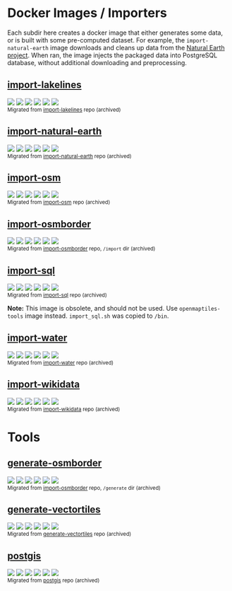 # Docker Images / Importers

Each subdir here creates a docker image that either generates some data, or is built with some pre-computed dataset. For example, the `import-natural-earth` image downloads and cleans up data from the [Natural Earth project](https://www.naturalearthdata.com/). When ran, the image injects the packaged data into PostgreSQL database, without additional downloading and preprocessing.

## [import-lakelines](import-lakelines)
[![](https://img.shields.io/docker/cloud/build/openmaptiles/import-lakelines?&logo=OpenStreetMap&label=build)](https://hub.docker.com/repository/docker/openmaptiles/import-lakelines)
[![](https://img.shields.io/docker/automated/openmaptiles/import-lakelines?label=build)](https://hub.docker.com/repository/docker/openmaptiles/import-lakelines/builds)
[![](https://img.shields.io/microbadger/layers/openmaptiles/import-lakelines)](https://hub.docker.com/repository/docker/openmaptiles/import-lakelines)
[![](https://img.shields.io/microbadger/image-size/openmaptiles/import-lakelines?label=size)](https://hub.docker.com/repository/docker/openmaptiles/import-lakelines)
[![](https://img.shields.io/docker/pulls/openmaptiles/import-lakelines?label=downloads)](https://hub.docker.com/repository/docker/openmaptiles/import-lakelines)
[![](https://img.shields.io/docker/stars/openmaptiles/import-lakelines?label=stars)](https://hub.docker.com/repository/docker/openmaptiles/import-lakelines)
<br><small>Migrated from [import-lakelines](https://github.com/openmaptiles/import-lakelines) repo (archived)</small>

## [import-natural-earth](import-natural-earth)
[![](https://img.shields.io/docker/cloud/build/openmaptiles/import-natural-earth?&logo=OpenStreetMap&label=build)](https://hub.docker.com/repository/docker/openmaptiles/import-natural-earth)
[![](https://img.shields.io/docker/automated/openmaptiles/import-natural-earth?label=build)](https://hub.docker.com/repository/docker/openmaptiles/import-natural-earth/builds)
[![](https://img.shields.io/microbadger/layers/openmaptiles/import-natural-earth)](https://hub.docker.com/repository/docker/openmaptiles/import-natural-earth)
[![](https://img.shields.io/microbadger/image-size/openmaptiles/import-natural-earth?label=size)](https://hub.docker.com/repository/docker/openmaptiles/import-natural-earth)
[![](https://img.shields.io/docker/pulls/openmaptiles/import-natural-earth?label=downloads)](https://hub.docker.com/repository/docker/openmaptiles/import-natural-earth)
[![](https://img.shields.io/docker/stars/openmaptiles/import-natural-earth?label=stars)](https://hub.docker.com/repository/docker/openmaptiles/import-natural-earth)
<br><small>Migrated from [import-natural-earth](https://github.com/openmaptiles/import-natural-earth) repo (archived)</small>

## [import-osm](import-osm)
[![](https://img.shields.io/docker/cloud/build/openmaptiles/import-osm?&logo=OpenStreetMap&label=build)](https://hub.docker.com/repository/docker/openmaptiles/import-osm)
[![](https://img.shields.io/docker/automated/openmaptiles/import-osm?label=build)](https://hub.docker.com/repository/docker/openmaptiles/import-osm/builds)
[![](https://img.shields.io/microbadger/layers/openmaptiles/import-osm)](https://hub.docker.com/repository/docker/openmaptiles/import-osm)
[![](https://img.shields.io/microbadger/image-size/openmaptiles/import-osm?label=size)](https://hub.docker.com/repository/docker/openmaptiles/import-osm)
[![](https://img.shields.io/docker/pulls/openmaptiles/import-osm?label=downloads)](https://hub.docker.com/repository/docker/openmaptiles/import-osm)
[![](https://img.shields.io/docker/stars/openmaptiles/import-osm?label=stars)](https://hub.docker.com/repository/docker/openmaptiles/import-osm)
<br><small>Migrated from [import-osm](https://github.com/openmaptiles/import-osm) repo (archived)</small>

## [import-osmborder](import-osmborder)
[![](https://img.shields.io/docker/cloud/build/openmaptiles/import-osmborder?&logo=OpenStreetMap&label=build)](https://hub.docker.com/repository/docker/openmaptiles/import-osmborder)
[![](https://img.shields.io/docker/automated/openmaptiles/import-osmborder?label=build)](https://hub.docker.com/repository/docker/openmaptiles/import-osmborder/builds)
[![](https://img.shields.io/microbadger/layers/openmaptiles/import-osmborder)](https://hub.docker.com/repository/docker/openmaptiles/import-osmborder)
[![](https://img.shields.io/microbadger/image-size/openmaptiles/import-osmborder?label=size)](https://hub.docker.com/repository/docker/openmaptiles/import-osmborder)
[![](https://img.shields.io/docker/pulls/openmaptiles/import-osmborder?label=downloads)](https://hub.docker.com/repository/docker/openmaptiles/import-osmborder)
[![](https://img.shields.io/docker/stars/openmaptiles/import-osmborder?label=stars)](https://hub.docker.com/repository/docker/openmaptiles/import-osmborder)
<br><small>Migrated from [import-osmborder](https://github.com/openmaptiles/import-osmborder) repo, `/import` dir (archived)</small>

## [import-sql](import-sql)
[![](https://img.shields.io/docker/cloud/build/openmaptiles/import-sql?&logo=OpenStreetMap&label=build)](https://hub.docker.com/repository/docker/openmaptiles/import-sql)
[![](https://img.shields.io/docker/automated/openmaptiles/import-sql?label=build)](https://hub.docker.com/repository/docker/openmaptiles/import-sql/builds)
[![](https://img.shields.io/microbadger/layers/openmaptiles/import-sql)](https://hub.docker.com/repository/docker/openmaptiles/import-sql)
[![](https://img.shields.io/microbadger/image-size/openmaptiles/import-sql?label=size)](https://hub.docker.com/repository/docker/openmaptiles/import-sql)
[![](https://img.shields.io/docker/pulls/openmaptiles/import-sql?label=downloads)](https://hub.docker.com/repository/docker/openmaptiles/import-sql)
[![](https://img.shields.io/docker/stars/openmaptiles/import-sql?label=stars)](https://hub.docker.com/repository/docker/openmaptiles/import-sql)
<br><small>Migrated from [import-sql](https://github.com/openmaptiles/import-sql) repo (archived)</small>

**Note:** This image is obsolete, and should not be used. Use `openmaptiles-tools` image instead. `import_sql.sh` was copied to `/bin`.

## [import-water](import-water)
[![](https://img.shields.io/docker/cloud/build/openmaptiles/import-water?&logo=OpenStreetMap&label=build)](https://hub.docker.com/repository/docker/openmaptiles/import-water)
[![](https://img.shields.io/docker/automated/openmaptiles/import-water?label=build)](https://hub.docker.com/repository/docker/openmaptiles/import-water/builds)
[![](https://img.shields.io/microbadger/layers/openmaptiles/import-water)](https://hub.docker.com/repository/docker/openmaptiles/import-water)
[![](https://img.shields.io/microbadger/image-size/openmaptiles/import-water?label=size)](https://hub.docker.com/repository/docker/openmaptiles/import-water)
[![](https://img.shields.io/docker/pulls/openmaptiles/import-water?label=downloads)](https://hub.docker.com/repository/docker/openmaptiles/import-water)
[![](https://img.shields.io/docker/stars/openmaptiles/import-water?label=stars)](https://hub.docker.com/repository/docker/openmaptiles/import-water)
<br><small>Migrated from [import-water](https://github.com/openmaptiles/import-water) repo (archived)</small>

## [import-wikidata](import-wikidata)
[![](https://img.shields.io/docker/cloud/build/openmaptiles/import-wikidata?&logo=OpenStreetMap&label=build)](https://hub.docker.com/repository/docker/openmaptiles/import-wikidata)
[![](https://img.shields.io/docker/automated/openmaptiles/import-wikidata?label=build)](https://hub.docker.com/repository/docker/openmaptiles/import-wikidata/builds)
[![](https://img.shields.io/microbadger/layers/openmaptiles/import-wikidata)](https://hub.docker.com/repository/docker/openmaptiles/import-wikidata)
[![](https://img.shields.io/microbadger/image-size/openmaptiles/import-wikidata?label=size)](https://hub.docker.com/repository/docker/openmaptiles/import-wikidata)
[![](https://img.shields.io/docker/pulls/openmaptiles/import-wikidata?label=downloads)](https://hub.docker.com/repository/docker/openmaptiles/import-wikidata)
[![](https://img.shields.io/docker/stars/openmaptiles/import-wikidata?label=stars)](https://hub.docker.com/repository/docker/openmaptiles/import-wikidata)
<br><small>Migrated from [import-wikidata](https://github.com/openmaptiles/import-wikidata) repo (archived)</small>

# Tools

## [generate-osmborder](generate-osmborder)
[![](https://img.shields.io/docker/cloud/build/openmaptiles/generate-osmborder?&logo=OpenStreetMap&label=build)](https://hub.docker.com/repository/docker/openmaptiles/generate-osmborder)
[![](https://img.shields.io/docker/automated/openmaptiles/generate-osmborder?label=build)](https://hub.docker.com/repository/docker/openmaptiles/generate-osmborder/builds)
[![](https://img.shields.io/microbadger/layers/openmaptiles/generate-osmborder)](https://hub.docker.com/repository/docker/openmaptiles/generate-osmborder)
[![](https://img.shields.io/microbadger/image-size/openmaptiles/generate-osmborder?label=size)](https://hub.docker.com/repository/docker/openmaptiles/generate-osmborder)
[![](https://img.shields.io/docker/pulls/openmaptiles/generate-osmborder?label=downloads)](https://hub.docker.com/repository/docker/openmaptiles/generate-osmborder)
[![](https://img.shields.io/docker/stars/openmaptiles/generate-osmborder?label=stars)](https://hub.docker.com/repository/docker/openmaptiles/generate-osmborder)
<br><small>Migrated from [import-osmborder](https://github.com/openmaptiles/import-osmborder) repo, `/generate` dir (archived)</small>

## [generate-vectortiles](generate-vectortiles)
[![](https://img.shields.io/docker/cloud/build/openmaptiles/generate-vectortiles?&logo=OpenStreetMap&label=build)](https://hub.docker.com/repository/docker/openmaptiles/generate-vectortiles)
[![](https://img.shields.io/docker/automated/openmaptiles/generate-vectortiles?label=build)](https://hub.docker.com/repository/docker/openmaptiles/generate-vectortiles/builds)
[![](https://img.shields.io/microbadger/layers/openmaptiles/generate-vectortiles)](https://hub.docker.com/repository/docker/openmaptiles/generate-vectortiles)
[![](https://img.shields.io/microbadger/image-size/openmaptiles/generate-vectortiles?label=size)](https://hub.docker.com/repository/docker/openmaptiles/generate-vectortiles)
[![](https://img.shields.io/docker/pulls/openmaptiles/generate-vectortiles?label=downloads)](https://hub.docker.com/repository/docker/openmaptiles/generate-vectortiles)
[![](https://img.shields.io/docker/stars/openmaptiles/generate-vectortiles?label=stars)](https://hub.docker.com/repository/docker/openmaptiles/generate-vectortiles)
<br><small>Migrated from [generate-vectortiles](https://github.com/openmaptiles/generate-vectortiles) repo (archived)</small>

## [postgis](postgis)
[![](https://img.shields.io/docker/cloud/build/openmaptiles/postgis?&logo=OpenStreetMap&label=build)](https://hub.docker.com/repository/docker/openmaptiles/postgis)
[![](https://img.shields.io/docker/automated/openmaptiles/postgis?label=build)](https://hub.docker.com/repository/docker/openmaptiles/postgis/builds)
[![](https://img.shields.io/microbadger/layers/openmaptiles/postgis)](https://hub.docker.com/repository/docker/openmaptiles/postgis)
[![](https://img.shields.io/microbadger/image-size/openmaptiles/postgis?label=size)](https://hub.docker.com/repository/docker/openmaptiles/postgis)
[![](https://img.shields.io/docker/pulls/openmaptiles/postgis?label=downloads)](https://hub.docker.com/repository/docker/openmaptiles/postgis)
[![](https://img.shields.io/docker/stars/openmaptiles/postgis?label=stars)](https://hub.docker.com/repository/docker/openmaptiles/postgis)
<br><small>Migrated from [postgis](https://github.com/openmaptiles/postgis) repo (archived)</small>
